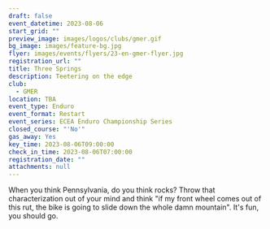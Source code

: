 ```yaml
---
draft: false
event_datetime: 2023-08-06
start_grid: ""
preview_image: images/logos/clubs/gmer.gif
bg_image: images/feature-bg.jpg
flyer: images/events/flyers/23-en-gmer-flyer.jpg
registration_url: ""
title: Three Springs
description: Teetering on the edge
club:
  - GMER
location: TBA
event_type: Enduro
event_format: Restart
event_series: ECEA Enduro Championship Series
closed_course: "'No'"
gas_away: Yes
key_time: 2023-08-06T09:00:00
check_in_time: 2023-08-06T07:00:00
registration_date: ""
attachments: null
---
```


When you think Pennsylvania, do you think rocks? Throw that characterization out of your mind and think "if my front wheel comes out of this rut, the bike is going to slide down the whole damn mountain". It's fun, you should go.
